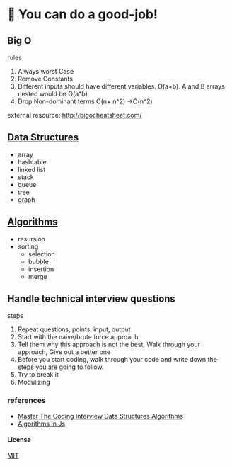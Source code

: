 # 🎉 You can do a good-job!

## Big O

rules

 1. Always worst Case
 2. Remove Constants
 3. Different inputs should have different variables. O(a+b). A and B arrays nested would be O(a*b)
 4. Drop Non-dominant terms O(n+ n^2) ->O(n^2)

external resource: http://bigocheatsheet.com/


## [Data Structures](https://github.com/amazingandyyy/good-job/blob/master/ds.md)

- array
- hashtable
- linked list
- stack
- queue
- tree
- graph

## [Algorithms](https://github.com/amazingandyyy/good-job/blob/master/algor.md)

- resursion
- sorting
  - selection
  - bubble
  - insertion
  - merge

## Handle technical interview questions

steps

1. Repeat questions, points, input, output
2. Start with the naive/brute force approach
3. Tell them why this approach is not the best, Walk through your approach, Give out a better one
4. Before you start coding, walk through your code and write down the steps you are going to follow.
5. Try to break it
6. Modulizing

### references

- [Master The Coding Interview Data Structures Algorithms](https://www.udemy.com/master-the-coding-interview-data-structures-algorithms)
- [Algorithms In Js](https://github.com/amazingandyyy/algorithms-in-js)


#### License

[MIT](https://github.com/amazingandyyy/good-job/blob/master/LICENSE)